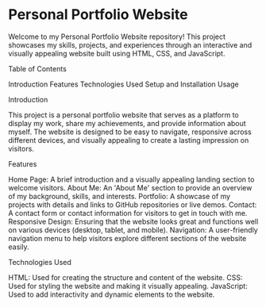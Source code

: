 # Personal Portfolio Website
Welcome to my Personal Portfolio Website repository! This project showcases my skills, projects, and experiences through an interactive and visually appealing website built using HTML, CSS, and JavaScript.

Table of Contents

Introduction
Features
Technologies Used
Setup and Installation
Usage

Introduction

This project is a personal portfolio website that serves as a platform to display my work, share my achievements, and provide information about myself. The website is designed to be easy to navigate, responsive across different devices, and visually appealing to create a lasting impression on visitors.

Features

Home Page: A brief introduction and a visually appealing landing section to welcome visitors.
About Me: An 'About Me' section to provide an overview of my background, skills, and interests.
Portfolio: A showcase of my projects with details and links to GitHub repositories or live demos.
Contact: A contact form or contact information for visitors to get in touch with me.
Responsive Design: Ensuring that the website looks great and functions well on various devices (desktop, tablet, and mobile).
Navigation: A user-friendly navigation menu to help visitors explore different sections of the website easily.

Technologies Used

HTML: Used for creating the structure and content of the website.
CSS: Used for styling the website and making it visually appealing.
JavaScript: Used to add interactivity and dynamic elements to the website.
